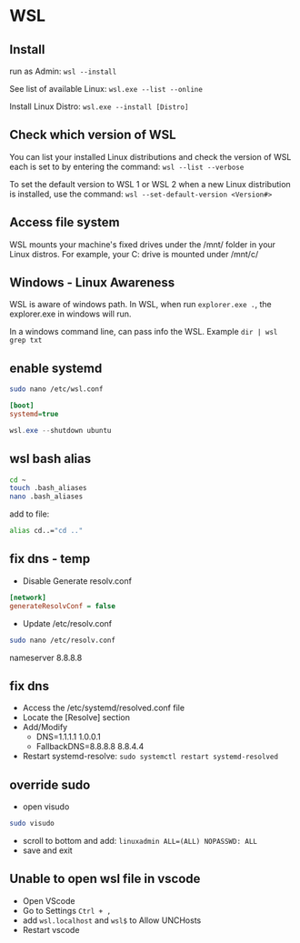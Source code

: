 # WSL

## Install
run as Admin: `wsl --install`

See list of available Linux: `wsl.exe --list --online`

Install Linux Distro: `wsl.exe --install [Distro]`

## Check which version of WSL 
You can list your installed Linux distributions and check the version of WSL each is set to by entering the command: `wsl --list --verbose`

To set the default version to WSL 1 or WSL 2 when a new Linux distribution is installed, use the command: `wsl --set-default-version <Version#>`

## Access file system
WSL mounts your machine's fixed drives under the /mnt/<drive> folder in your Linux distros. For example, your C: drive is mounted under /mnt/c/

## Windows - Linux Awareness
WSL is aware of windows path. In WSL, when run `explorer.exe .`, the explorer.exe in windows will run.

In a windows command line, can pass info the WSL. Example `dir | wsl grep txt`

## enable systemd
```sh
sudo nano /etc/wsl.conf
```

```ini
[boot]
systemd=true
```

```powershell
wsl.exe --shutdown ubuntu
```

## wsl bash alias
```sh
cd ~
touch .bash_aliases
nano .bash_aliases
```
add to file:
```sh
alias cd..="cd .."
```

## fix dns - temp
- Disable Generate resolv.conf
```ini
[network]
generateResolvConf = false
```
- Update /etc/resolv.conf
```sh
sudo nano /etc/resolv.conf
```
nameserver 8.8.8.8

## fix dns
- Access the /etc/systemd/resolved.conf file 
- Locate the [Resolve] section
- Add/Modify
  - DNS=1.1.1.1 1.0.0.1 
  - FallbackDNS=8.8.8.8 8.8.4.4
- Restart systemd-resolve: `sudo systemctl restart systemd-resolved`

## override sudo
- open visudo
```sh
sudo visudo
```
- scroll to bottom and add: `linuxadmin ALL=(ALL) NOPASSWD: ALL`
- save and exit

## Unable to open wsl file in vscode
- Open VScode
- Go to Settings `Ctrl + ,`
- add `wsl.localhost` and `wsl$` to Allow UNCHosts
- Restart vscode
